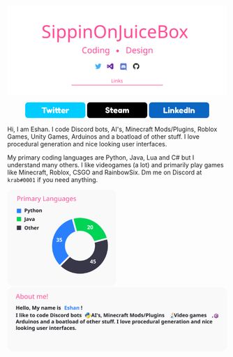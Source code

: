 <p><img src="https://raw.githubusercontent.com/SippinOnJuiceBox/SippinOnJuiceBox/6c68e2cc9a2587d0487cfb72da253160d9fbd424/draasdwing.svg" alt="Eshan Betrabet">
  <p align="center">
<a href="https://twitter.com/JuiceBoxDev"><img src="https://github.com/SippinOnJuiceBox/SippinOnJuiceBox/blob/main/Twitter.png?raw=true" width="138" height="36" alt="Twitter"></a>
<a href="https://steamcommunity.com/profiles/76561198436448534/"><img src="https://github.com/SippinOnJuiceBox/SippinOnJuiceBox/blob/main/Steam.png?raw=true" width="138" height="36" alt="Twitter"></a>
<a href="https://www.linkedin.com/in/eshan-betrabet-8b5b3b1a7/"><img src="https://github.com/SippinOnJuiceBox/SippinOnJuiceBox/blob/main/LinkedIn.png?raw=true" width="138" height="36" alt="Linkedin"></a>

Hi, I am Eshan. I code Discord bots, AI's, Minecraft Mods/Plugins, Roblox Games, Unity Games, Arduinos and a boatload of other stuff. I love procedural generation and nice looking user interfaces. 

My primary coding languages are Python, Java, Lua and C# but I understand many others. I like videogames (a lot) and primarily play games like Minecraft, Roblox, CSGO and RainbowSix. Dm me on Discord at <code>krab#0001</code> if you need anything.

<img src="https://raw.githubusercontent.com/SippinOnJuiceBox/SippinOnJuiceBox/dc511e833768a49ac85e3f67b0c2f3f2de57910e/info.svg" width="250"/> <img src="https://raw.githubusercontent.com/SippinOnJuiceBox/SippinOnJuiceBox/06fcabcc66e0f18d801cb1c5f727c98a8e8fe529/aboutme.svg" width="750"/> 
